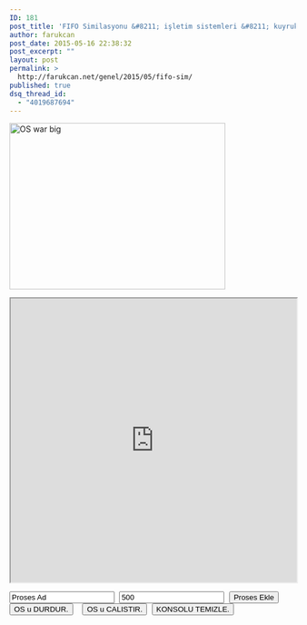 ```yaml
---
ID: 181
post_title: 'FIFO Similasyonu &#8211; işletim sistemleri &#8211; kuyruk -proses'
author: farukcan
post_date: 2015-05-16 22:38:32
post_excerpt: ""
layout: post
permalink: >
  http://farukcan.net/genel/2015/05/fifo-sim/
published: true
dsq_thread_id:
  - "4019687694"
---
```

<a href="http://farukcan.net/wp-content/uploads/2015/05/OS-war-big.jpg"><img class="alignnone size-full wp-image-202" alt="OS war big" src="http://farukcan.net/wp-content/uploads/2015/05/OS-war-big.jpg" width="380" height="293" /></a>
 <iframe width="100%" height="500" src="http://farukcan.net/examples/odev.html"></iframe> 

<pre lang="javascript">
<input id="proses_ad" value="Proses Ad" type="text" /> <input id="proses_zaman" value="500" type="text" /> <input type="submit" value="Proses Ekle" onClick="addProses();"/><br><input type="submit" value="OS u DURDUR." onClick="OS.stop();"/>  <input type="submit" value="OS u CALISTIR." onClick="OS.run();"/> <input type="submit" value="KONSOLU TEMIZLE." onClick="consoledata = ''"/><br><div id="PROSESLER"></div>

<script type="text/javascript">
/*
|--------------------------------------------------------------------------
| İŞLETİM SİSTEMLERİ ÖDEVİ : FiFO Similasyonu
|--------------------------------------------------------------------------
| 	Ömer Faruk CAN
| 	120502006 - 3B Bilgisayar Mühendisliği
*/


	/*
	|--------------------------------------------------------------------------
	| CLASSLarımız
	|--------------------------------------------------------------------------
	| Kuyruk, Proses
	| OS gibi yapılar içeririr
	*/

// Kuyruk classımız.: FIFO işlem kuyrugunu temsil ediyor
function Kuyruk () {
	this.prosesler = []; // prosesleri tut
	this.in = function (data) {
		this.prosesler.push(data); // ekle
	};
	this.out = function (){
		return this.prosesler.shift(); // cikart
	}
	this.length = function  () {
		return this.prosesler.length; // uzunluku al
	}
	this.get = function  () {
		return this.prosesler; // proses listenisi
	}
}

function Proses (ad,zaman) {
	this.ad = ad;
	this.zaman = zaman;
}

var runningOS; // mevcut çalışan işletim sistemi temsil eden degisken
// class: OS işletim sistemi. Prosesleri çalıştıran sanal işletim sistemimiz
function Os(){
	this.aktif = false; // aktiflik durumu
	runningOS = this; 
	// üzerinde çalıştığı mevcut proses
	this.mevcutProses = false; // işlem yapılar proses

	// proses işleme döngüsü
	this.loop = setInterval(function() {
		if(runningOS.aktif && runningOS.kuyruk){
			if(runningOS.mevcutProses && runningOS.mevcutProses.zaman>0){
				runningOS.mevcutProses.zaman--;
			}
			else
			{
				if(runningOS.mevcutProses=OS.kuyruk.out()){
					c("<br>Yeni proses calisti : "+  runningOS.mevcutProses.ad)
				}else{
					runningOS.mevcutProses = false;
					c("<br> [aktif proses yok] ");
					runningOS.stop();
				}
			}
		}
		draw();
	}, 1);

	this.run = function(){this.aktif = true; c("<br> [OS Aktiflesti]");} // isletim sistemini koştur
	this.stop = function(){this.aktif = false;c("<br> [OS Durduruldu]");} // isletim sistemini koştur

	// islem yapacagim kuyruktur
	this.kuyruk = false; // işlem kuyrugu
}

	/*
	|--------------------------------------------------------------------------
	| Ana Fonksiyonlar
	|--------------------------------------------------------------------------
	| Kuyruk ve OS oluştur işlemi burda yapılır
	| 
	*/
	var OS = new Os(); // işletim sistemi oluştur
	var k = new Kuyruk(); // işlem kuyrugu oluştur
	OS.kuyruk = k; // kuyrugu işletim sistenine bağla

	// prosesler ekle
	OS.kuyruk.in(new Proses('a',500));
	OS.kuyruk.in(new Proses('b',500));
	OS.kuyruk.in(new Proses('c',500));

	OS.run(); // işletim sistemini çalıştır. 



	/*
	|--------------------------------------------------------------------------
	| UI Arayüzü ile ilgi fonksiyonlar
	|--------------------------------------------------------------------------
	|
	| Browserde göstermek amacıy kullanılan fonksiyonlardır
	*/
// Bu değişkenler ve fonksiyonlar arayüz içindir
var consoledata = "";
function c(t){
	consoledata += t;
}
function draw(){
	PROSESLER = document.getElementById("PROSESLER");
	PROSESLER.innerHTML = "<br><b>Bekleyen Prosesler : </b>";
	OS.kuyruk.get().forEach( function(al){
	    	PROSESLER.innerHTML  += al.ad + "(" + al.zaman +") <<";
	});
	if(OS.mevcutProses)
		PROSESLER.innerHTML += "<br>Calisan Prosesler : " + OS.mevcutProses.ad + "(" + OS.mevcutProses.zaman +")";
	else
		PROSESLER.innerHTML += "<br>Calisan Proses Yok";

	PROSESLER.innerHTML += "<br><i>"+consoledata;
}	
function addProses(){
	OS.kuyruk.in(new Proses(document.getElementById("proses_ad").value,document.getElementById("proses_zaman").value));
}

</script>



</pre>